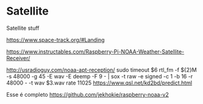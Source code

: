 # Satellite

Satellite stuff

https://www.space-track.org/#Landing

https://www.instructables.com/Raspberry-Pi-NOAA-Weather-Satellite-Receiver/

http://usradioguy.com/noaa-apt-reception/
sudo timeout $6 rtl_fm -f ${2}M -s 48000 -g 45 -E wav -E deemp -F 9 - | sox -t raw -e signed -c 1 -b 16 -r 48000 - -t wav $3.wav rate 11025
https://www.qsl.net/kd2bd/predict.html

Esse é completo
https://github.com/jekhokie/raspberry-noaa-v2
